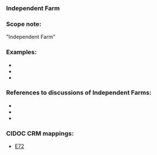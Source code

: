 
### Independent Farm 

###  Scope note: 
"Independent Farm" 

### Examples: 

* 
* 
* 

### References to discussions of Independent Farms:

* 

* 

* 

### CIDOC CRM mappings: 

* [E72](http://www.cidoc-crm.org/Entity/e72-legal-object/version-6.2.2)